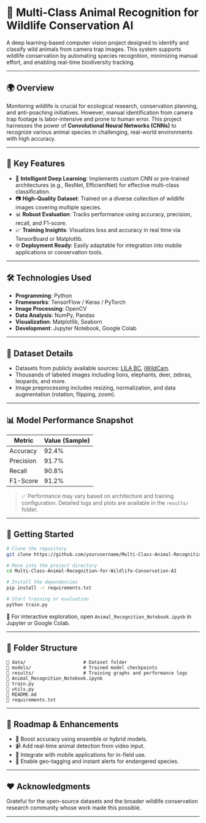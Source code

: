 # 🐾 Multi-Class Animal Recognition for Wildlife Conservation AI

A deep learning-based computer vision project designed to identify and classify wild animals from camera trap images. This system supports wildlife conservation by automating species recognition, minimizing manual effort, and enabling real-time biodiversity tracking.

---

## 🌍 Overview

Monitoring wildlife is crucial for ecological research, conservation planning, and anti-poaching initiatives. However, manual identification from camera trap footage is labor-intensive and prone to human error. This project harnesses the power of **Convolutional Neural Networks (CNNs)** to recognize various animal species in challenging, real-world environments with high accuracy.

---

## 🚀 Key Features

- 🧠 **Intelligent Deep Learning**: Implements custom CNN or pre-trained architectures (e.g., ResNet, EfficientNet) for effective multi-class classification.
- 📷 **High-Quality Dataset**: Trained on a diverse collection of wildlife images covering multiple species.
- 📊 **Robust Evaluation**: Tracks performance using accuracy, precision, recall, and F1-score.
- 📈 **Training Insights**: Visualizes loss and accuracy in real time via TensorBoard or Matplotlib.
- 🌐 **Deployment Ready**: Easily adaptable for integration into mobile applications or conservation tools.

---

## 🛠️ Technologies Used

- **Programming**: Python
- **Frameworks**: TensorFlow / Keras / PyTorch
- **Image Processing**: OpenCV
- **Data Analysis**: NumPy, Pandas
- **Visualization**: Matplotlib, Seaborn
- **Development**: Jupyter Notebook, Google Colab

---

## 🦁 Dataset Details

- Datasets from publicly available sources: [LILA BC](https://lila.science/), [iWildCam](https://www.kaggle.com/c/iwildcam-2020-fgvc7).
- Thousands of labeled images including lions, elephants, deer, zebras, leopards, and more.
- Image preprocessing includes resizing, normalization, and data augmentation (rotation, flipping, zoom).

---

## 📊 Model Performance Snapshot

| Metric      | Value (Sample) |
|-------------|----------------|
| Accuracy    | 92.4%          |
| Precision   | 91.7%          |
| Recall      | 90.8%          |
| F1-Score    | 91.2%          |

> ✅ Performance may vary based on architecture and training configuration. Detailed logs and plots are available in the `results/` folder.

---

## 🧪 Getting Started

```bash
# Clone the repository
git clone https://github.com/yourusername/Multi-Class-Animal-Recognition-for-Wildlife-Conservation-AI.git

# Move into the project directory
cd Multi-Class-Animal-Recognition-for-Wildlife-Conservation-AI

# Install the dependencies
pip install -r requirements.txt

# Start training or evaluation
python train.py
```

📓 For interactive exploration, open `Animal_Recognition_Notebook.ipynb` in Jupyter or Google Colab.

---

## 📁 Folder Structure

```
📂 data/                     # Dataset folder
📂 models/                   # Trained model checkpoints
📂 results/                  # Training graphs and performance logs
📄 Animal_Recognition_Notebook.ipynb
📄 train.py
📄 utils.py
📄 README.md
📄 requirements.txt
```

---

## 🌱 Roadmap & Enhancements

- 🎯 Boost accuracy using ensemble or hybrid models.
- 📹 Add real-time animal detection from video input.
- 📱 Integrate with mobile applications for in-field use.
- 📍 Enable geo-tagging and instant alerts for endangered species.

---

## ❤️ Acknowledgments

Grateful for the open-source datasets and the broader wildlife conservation research community whose work made this possible.

---
